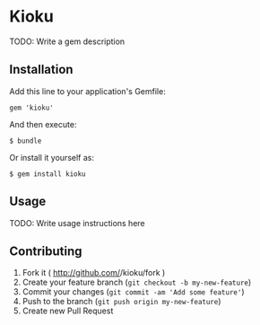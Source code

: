 # Kioku

TODO: Write a gem description

## Installation

Add this line to your application's Gemfile:

    gem 'kioku'

And then execute:

    $ bundle

Or install it yourself as:

    $ gem install kioku

## Usage

TODO: Write usage instructions here

## Contributing

1. Fork it ( http://github.com/<my-github-username>/kioku/fork )
2. Create your feature branch (`git checkout -b my-new-feature`)
3. Commit your changes (`git commit -am 'Add some feature'`)
4. Push to the branch (`git push origin my-new-feature`)
5. Create new Pull Request
